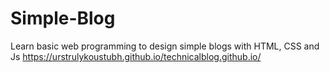 # Simple-Blog
Learn basic web programming to design simple blogs with HTML, CSS and Js
https://urstrulykoustubh.github.io/technicalblog.github.io/

